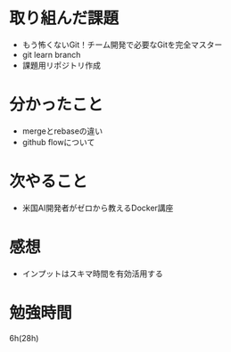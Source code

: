 # 取り組んだ課題
- もう怖くないGit！チーム開発で必要なGitを完全マスター
- git learn branch
- 課題用リポジトリ作成
# 分かったこと
- mergeとrebaseの違い
- github flowについて
# 次やること
- 米国AI開発者がゼロから教えるDocker講座
# 感想
- インプットはスキマ時間を有効活用する
# 勉強時間
6h(28h)
